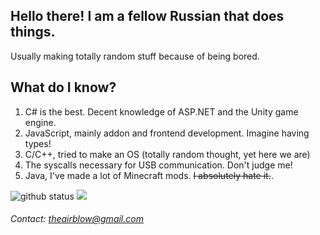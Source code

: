 ## Hello there! I am a fellow Russian that does things.
Usually making totally random stuff because of being bored.

## What do I know?
1) C# is the best. Decent knowledge of ASP.NET and the Unity game engine.
2) JavaScript, mainly addon and frontend development. Imagine having types!
3) C/C++, tried to make an OS (totally random thought, yet here we are)
4) The syscalls necessary for USB communication. Don't judge me!
5) Java, I've made a lot of Minecraft mods. ~~I absolutely hate it.~~.

<a>
  <img src="https://github-readme-stats.vercel.app/api?username=theairblow&show_icons=true&theme=algolia" alt="github status"/>
  <img src="https://github-readme-streak-stats.herokuapp.com/?user=theairblow&theme=black-ice&stroke=0000&background=060A0CD0"/>
</a>


###### Contact: [theairblow@gmail.com](https://cdn.sussy.dev/goober/donald_duigne.mp4)
